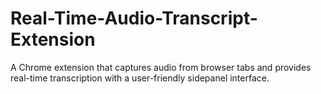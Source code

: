 # Real-Time-Audio-Transcript-Extension
 A Chrome extension that captures audio from browser tabs and provides real-time transcription with a user-friendly sidepanel interface.
